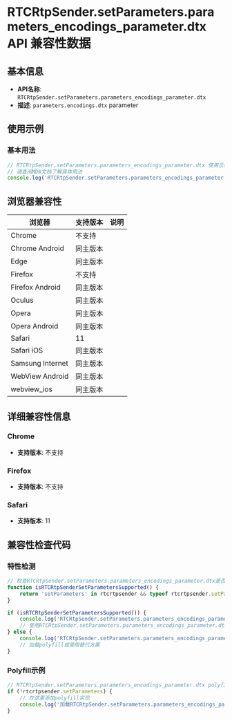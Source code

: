 # RTCRtpSender.setParameters.parameters_encodings_parameter.dtx API 兼容性数据

## 基本信息

- **API名称**: `RTCRtpSender.setParameters.parameters_encodings_parameter.dtx`
- **描述**: `parameters.encodings.dtx` parameter

## 使用示例

### 基本用法

```javascript
// RTCRtpSender.setParameters.parameters_encodings_parameter.dtx 使用示例
// 请查阅MDN文档了解具体用法
console.log('RTCRtpSender.setParameters.parameters_encodings_parameter.dtx API');
```

## 浏览器兼容性

| 浏览器 | 支持版本 | 说明 |
|--------|----------|------|
| Chrome | 不支持 |  |
| Chrome Android | 同主版本 |  |
| Edge | 同主版本 |  |
| Firefox | 不支持 |  |
| Firefox Android | 同主版本 |  |
| Oculus | 同主版本 |  |
| Opera | 同主版本 |  |
| Opera Android | 同主版本 |  |
| Safari | 11 |  |
| Safari iOS | 同主版本 |  |
| Samsung Internet | 同主版本 |  |
| WebView Android | 同主版本 |  |
| webview_ios | 同主版本 |  |

## 详细兼容性信息

### Chrome

- **支持版本**: 不支持

### Firefox

- **支持版本**: 不支持

### Safari

- **支持版本**: 11

## 兼容性检查代码

### 特性检测

```javascript
// 检查RTCRtpSender.setParameters.parameters_encodings_parameter.dtx是否支持
function isRTCRtpSenderSetParametersSupported() {
    return 'setParameters' in rtcrtpsender && typeof rtcrtpsender.setParameters === 'function';
}

if (isRTCRtpSenderSetParametersSupported()) {
    console.log('RTCRtpSender.setParameters.parameters_encodings_parameter.dtx 支持');
    // 使用RTCRtpSender.setParameters.parameters_encodings_parameter.dtx
} else {
    console.log('RTCRtpSender.setParameters.parameters_encodings_parameter.dtx 不支持，需要polyfill');
    // 加载polyfill或使用替代方案
}
```

### Polyfill示例

```javascript
// RTCRtpSender.setParameters.parameters_encodings_parameter.dtx polyfill
if (!rtcrtpsender.setParameters) {
    // 在这里添加polyfill实现
    console.log('加载RTCRtpSender.setParameters.parameters_encodings_parameter.dtx polyfill');
}
```

